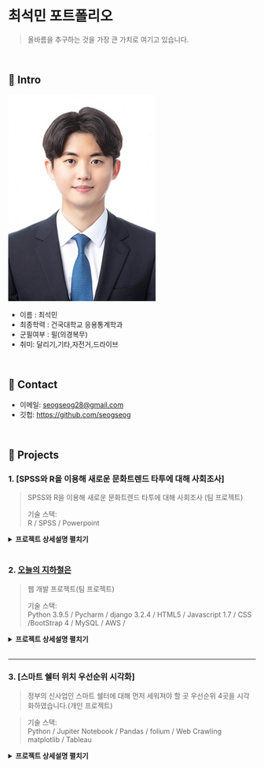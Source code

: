 # 최석민 포트폴리오
> 올바름을 추구하는 것을 가장 큰 가치로 여기고 있습니다.

</br>

## :pushpin: Intro
![](./images/저용량사이즈2.jpg)
- 이름 : 최석민
- 최종학력 : 건국대학교 응용통계학과
- 군필여부 : 필(의경복무)
- 취미: 달리기,기타,자전거,드라이브
</br>

## :pushpin: Contact
- 이메일: seogseog28@gmail.com
- 깃헙: https://github.com/seogseog

</br>


## :pushpin: Projects
### 1. [SPSS와 R을 이용해 새로운 문화트렌드 타투에 대해 사회조사]
> SPSS와 R을 이용해 새로운 문화트렌드 타투에 대해 사회조사  (팀 프로젝트)  
> 
>  
>기술 스택:  
>R / SPSS / Powerpoint   
>  
<details>
<summary><b>프로젝트 상세설명 펼치기</b></summary>
<div markdown="1">

  ## 1. 제작 기간 & 참여 인원
  - 2017년 11월 18일 ~ 12월 20일
  - 5명 팀 프로젝트

  ## 2. 프로젝트기획
  - 타투에 대한 인식변화와 타투 의향에 영향을 미치는 독립변수가 어떤 것이 있는지를 알아보았습니다.
  ## 3. 연구 가설
 1. 일반적 특성에 따른 타투의 관심도 및 경험도, 친밀도, 외모만족도, 유행추종도, 타투시술 의향의 차이를 확인한다

 2. 타투 시술의향에 영향을 미치는 요인을 파악한다.

 3. 타투를 할 의향에 따라 가족 또는 친구의 타투 동의여부에 차이가 있는지를 파악한다. 
  
  ## 4. 분석 결과
 ### 1. 빈도분석의 결과는 다음과 같습니다.
   1. 타투를 한 사람들이 한 타투의 종류에 대한 빈도분석입니다.
     ![](./images/빈도분석1.jpg)
   2. 타투 의향이 있는 사람들이 타투를 하고 싶은 이유에 대한 빈도 분석입니다.
     ![](./images/빈도분석2.jpg)
   3. 타투 의향이 없는 사람들이 하고 싶지 않은 이유에 대한 빈도 분석입니다.
     ![](./images/빈도분석3.jpg)
 

 ### 2. 다음은 의향의 차이를 분석한 결과입니다.
   1. 성별에 따른 의향 차이입니다. 성별에 따른 유의한 차이를 보이는 변수는 유행추종도(p<0.05)로 나타났습니다. 여자가 남자보다 높게 나타났습니다.
     ![](./images/의향차이.jpg)
   2. 전공에 따른 의향 차이입니다. 전공에 따른 유의한 차이를 보이는 변수는 타투의향으로 나타났습니다. Duncan 사후분석을 한 결과, 전공계열에 따른 타투의향은 인문사회계열이 자연계열보다 높게 나타났습니다.
     ![](./images/의향차이2.jpg)
   3. 성격에 따른 의향 차이입니다. 성격에 따른 유의한 차이를 보이는 변수는 유행추종도로 나타났습니다. 외향적인 성격이 내향적인 성격보다 높게 나타났습니다.
     ![](./images/의향차이3.jpg)
 ### 3. 다음은 상관 분석입니다. 
     - 관심도와 친밀도, 관심도와 유행추종도, 친밀도와 유행추종도는 약한 양의 상관관계가 있습니다. 친밀도와 외모만족도는 약한 음의 상관관계가 있습니다.
   ![](./images/상관분석.jpg)
 ### 4. 다음은 회귀 분석입니다. 
   - 저희는 종속변수를 타투를 할 의향으로, 독립변수를 유행추종도, 관심도 및 경험도, 친밀도, 외모만족도, 전공계열(범주형)을 사용하였습니다.                      
       ![](./images/회귀분석1.jpg)
   - 수정된 결정계수가 0.394 이므로 독립변수는 종속변수를 약 39%를 설명해줍니다.
   - Durbin-Watson값이 1.989로, 1과 3사이의 값이므로 잔차의 독립성은 문제가 없습니다.
   - 분산분석에서 유의확률이 0.000 이므로 이 회귀모형은 적합합니다.
   ![](./images/회귀분석2.jpg)
   - 친밀도의 유의확률이 0.000이므로 매우 유의하여, 친밀도는 타투를 할 의향에 유의한 영향을 미칩니다.
   - 유행추종도, 관심도 및 경험도, 외모만족도는 유의하지 못합니다.
   - 인문사회계열, 예체능계열, 자연과학공학계열 순으로 타투를 할 의향이 높습니다.                        
   ## 5. 결론
  - 유행 추종도에 영향을 주는 요인은 성별과 성격이 있습니다.
  - 타투의향에 영향을 주는 요인은 전공계열이 있습니다.
  - 관심도와 친밀도, 관심도와 유행추종도, 친밀도와 유행추종도는 약한 양의 상관관계를 보이고 친밀도와 외모 만족도는 약한 음의 상관관계를 보입니다.
   ## 6. 한계
   - 직접 설문지를 작성하고 배포한 것을 토대로 분석하여 표본의 수가 부족합니다. 따라서 신뢰도가 약하다고 사료될 수 있습니다.
   ##7. 부록
   - 직접 작성한 설문지 원본을 자료 보고서에 첨부하였습니다. images 폴더  8조사조론보고서.hwp 를 통해서 확인하실 수 있습니다.
</div>
</details>

</br>

  
  ### 2. [오늘의 지하철은](https://github.com/kohyj006/kode)
> 웹 개발 프로젝트(팀 프로젝트)  
> 
>  
>기술 스택:  
>Python 3.9.5 / Pycharm / django 3.2.4 / HTML5 / Javascript 1.7 / CSS /BootStrap 4
> / MySQL / AWS /  
>  
<details>
<summary><b>프로젝트 상세설명 펼치기</b></summary>
<div markdown="1">
  
 ## 1. 제작 기간 & 참여 인원
- 2021년 8월 9일 ~ 8월 20일
- 4명 팀 프로젝트

 ## 2. 프로젝트기획
 ![프로젝트기획](./images/프젝1.PNG)
 
 ## 3. 요구사항 정의서
 ![요구사항정의서](./images/프젝2.PNG)
 
  
 ## 4. 요구사항 실현
 ![](./images/프젝3.PNG)
 - main 페이지는 다음과 같습니다. Home 버튼을 활성화 하였고, TrafficInfo, Board, Contact, Link 페이지를 만들었고, Link 페이지를 클릭할 시 서울 지하철 홈페이지로 이동하도록 하였습니다.
 ![](./images/프젝6.PNG)
  - 로그인 페이지는 facebook과 twitter 부분을 네이버 api를 활용하여 네이버와 연동하여 로그인할 수 있도록 하였습니다.
 ![](./images/프젝4.PNG)
  - Board페이지에서는 관리자가 지하철 뉴스나 지하철 관련 정보를 올려서 이용자들이 확인할 수 있도록 설계하였습니다.
 ![](./images/프젝5.PNG)
  - contact 페이지에서는 저희의 정보와 연락망을 기록하였습니다.
  
  ## 5. 한계
  - 회원가입을 하고 로그인을 하는 과정은 무리없이 진행되었지만 User 계정으로는 게시판에 글을 작성하도록 구현을 하지 못하였습니다.
  - 지하철 데이터를 시각화하고 싶었지만, Pycharm 환경에서는 pandas가 지원이 되지않아 원하는 시각화를 할 수 없었고, 단지 데이터를 보여주는 것에만 그쳤습니다.
  - Board에서 User들이 서로 댓글을 달면서 소통할 수 있는 공간을 만들고 싶었지만 만들지 못했습니다.
  
</div>
</details>

</br>



---

### 3. [스마트 쉘터 위치 우선순위 시각화]
>정부의 신사업인 스마트 쉘터에 대해 먼저 세워져야 할 곳 우선순위 4곳을 시각화하였습니다.(개인 프로젝트)  

>  
>기술 스택:  
>Python / Jupiter Notebook / Pandas / folium / Web Crawling  
>matplotlib / Tableau   
>  
<details>
<summary><b>프로젝트 상세설명 펼치기</b></summary>
<div markdown="1">
 
 ## 1. 제작 기간 & 참여 인원
  - 2021년 9월 23일 ~ 9월 25일
  - 개인 프로젝트

  ## 2. 프로젝트기획
  - 정부의 스마트 시티 계획에 따른 스마트 쉘터 도입 시 버스 정류장별 승*하차 승객수, 미세먼지, 평균 기온에 따라 우선순위를 분석하여 먼저 설치되어야 할 곳 네 군데를 찾았습니다.
  ## 3. 분석 개요
- 버스 정류소 위치정보와 정류장, 시간대별 승하차 인원수를 버스 ARS-ID를 기준으로 inner merge 하였고 데이터 전처리하였습니다. 스마트 쉘터에 대한 인식을 조사하기 위해 유튜브, 인스타그램, 네이버 api를 활용해 비정형데이터들을 크롤링하여 형태소 분석, SNA, 긍정어와 부정어를 분석하였고 워드 클라우드로 시각화하였습니다. tableau와 folium을 이용하여 전처리 된 데이터를 지도에 나타내었고 승하차 인원수는 버블플롯으로 미세먼지는 카토그램으로 시각화하여 먼저 세워져야 할 곳 우선순위 4곳을 표시하였습니다.
  
  ## 4. 데이터
            a. 데이터 수집기간 : 2020.09~ 2021.08
            b. 데이터 수집 채널 : 서울 열린 데이터 광장, 네이버 블로그, 뉴스, 카페, 인스타그램
            c. 분석 대상 : 승하차 인원수에 따른 교통량, 스마트 쉘터 후기 분석, 버스 이용객 니즈 분석
            d. 사용한 데이터 : 
               - 공공데이터
                ㄱ. 서울특별시 버스정류소 위치정보
                ㄴ. 서울시 버스노선별 정류장별 시간대별 승하차 인원정보
                ㄷ. 서울시 기간별 일평균 대기환경 정보
               - 소셜데이터
                ㄱ. 트위터
                ㄴ. 블로그
                ㄷ. 뉴스
                ㄹ. 인스타그램
 ## 5. 분석 과정
   1. 긍정어 부정어 분석
 
 ![](./images/긍부정1.jpg)
        
 - 대표적인 긍정어 : 편리하다, 보완하다, 쾌적하다
        
 - 대표적인 부정어 : 불편하다, 혼잡하다, 찜찜하다
         
 2. 연관어 분석과 SNA
 
 ![](./images/연관어분석.jpg)
  
 ![](./images/SNA분석.jpg)
 
 3. 워드클라우드
 
 ![](./images/워드크라우드.jpg)
    
 - 네이버 api 코드를 이용해 네이버 카페, 블로그, 뉴스를 크롤링하여 워드클라우드를 표현하였습니다.
   
 - 아직 시민들에게 익숙하지 않은 분야라서 인스타그램과 유튜브에서는 양질의 정보를 얻지 못하였습니다.
 
 4. 데이터 전처리
  
 ![](./images/전처리데이터.jpg)
   
 - 버스 정류장 위치정보 데이터를 가져와 버스정류장 ARS-ID와 좌표값만 가지고 데이터 프레임을 만들었습니다.
    
 - 작년 9월부터 올해 8월까지의 버스 정류장별 승하차인원수 데이터를 가져와서 ARS-ID를 기준으로 Inner merge하여 새로운 데이터프레임을 만들고 승하차인원수가 높은 순으로 재정렬하였습니다.
 
 
 5. folium을 이용해 지도에 시각화
    
 ![](./images/folium.jpg)
   
 - 앞서 만든 데이터를 지도에 시각화하였고, 미세먼지 데이터를 불러와 같은 화면에 나타내었습니다.
    
 ![](./images/미세먼지데이터.jpg)
    
 - 미세먼지와 승하차 인원수에 따라 가장 먼저 스마트 쉘터가 지어져야 할 곳을 표현하였습니다.
 
 
 ## 6. 결론
   - 고속터미널 역, 구로디지털단지역 환승센터, 수유역, 미아사거리 역 순으로 우선순위를 보입니다.
 ## 7. 한계
  - 스마트 쉘터 사업이 최근에 시작되어 양질의 데이터를 얻기 힘들었습니다.
  - 통계적인 분석을 통해 중요도를 나누지 못하였습니다. 이 후 통계분석까지 포함해서 보완할 예정입니다.
 
 
 
  </div>
</details>

</br>
